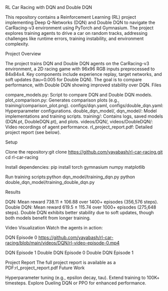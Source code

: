 RL Car Racing with DQN and Double DQN

This repository contains a Reinforcement Learning (RL) project implementing Deep Q-Networks (DQN) and Double DQN to navigate the CarRacing-v3 environment using PyTorch and Gymnasium. The project explores training agents to drive a car on random tracks, addressing challenges like runtime errors, training instability, and environment complexity.

Project Overview

The project trains DQN and Double DQN agents on the CarRacing-v3 environment, a 2D racing game with 96x96 RGB inputs preprocessed to 84x84x4. Key components include experience replay, target networks, and soft updates (tau=0.005 for Double DQN). The goal is to compare performance, with Double DQN showing improved stability over DQN.
Files

compare_models.py: Script to compare DQN and Double DQN models.
plot_comparison.py: Generates comparison plots (e.g., training/comparison_plot.png).
configs/dqn.yaml, configs/double_dqn.yaml: Hyperparameter configurations.
double_dqn_model/, dqn_model/: Model implementations and training scripts.
training/: Contains logs, saved models (DQN.pt, DoubleDQN.pt), and plots.
videos/DQN/, videos/DoubleDQN/: Video recordings of agent performance.
rl_project_report.pdf: Detailed project report (see below).

Setup

Clone the repository:git clone https://github.com/yayabash/rl-car-racing.git
cd rl-car-racing


Install dependencies:
pip install torch gymnasium numpy matplotlib


Run training scripts:python dqn_model/training_dqn.py
python double_dqn_model/training_double_dqn.py



Results

DQN: Mean reward 738.11 ± 106.88 over 1400+ episodes (356,576 steps).
Double DQN: Mean reward 619.5 ± 115.74 over 1000+ episodes (275,648 steps).
Double DQN exhibits better stability due to soft updates, though both models benefit from longer training.

Video Visualization
Watch the agents in action:

DQN Episode 0
https://github.com/yayabash/rl-car-racing/blob/main/videos/DQN/rl-video-episode-0.mp4

DQN Episode 1
Double DQN Episode 0
Double DQN Episode 1

Project Report
The full project report is available as a PDF:rl_project_report.pdf
Future Work

Hyperparameter tuning (e.g., epsilon decay, tau).
Extend training to 100K+ timesteps.
Explore Dueling DQN or PPO for enhanced performance.

